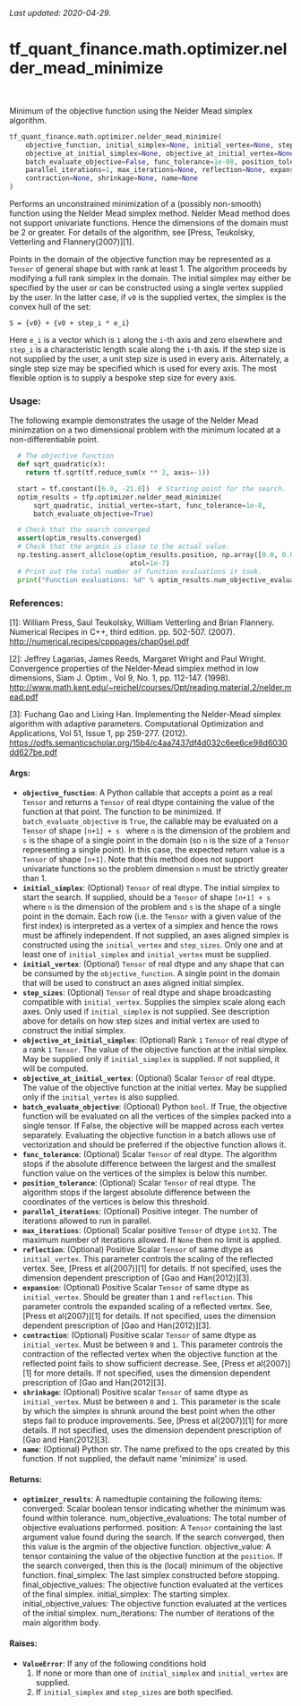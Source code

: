 <!--
This file is generated by a tool. Do not edit directly.
For open-source contributions the docs will be updated automatically.
-->

*Last updated: 2020-04-29.*

<div itemscope itemtype="http://developers.google.com/ReferenceObject">
<meta itemprop="name" content="tf_quant_finance.math.optimizer.nelder_mead_minimize" />
<meta itemprop="path" content="Stable" />
</div>

# tf_quant_finance.math.optimizer.nelder_mead_minimize

<!-- Insert buttons and diff -->

<table class="tfo-notebook-buttons tfo-api" align="left">
</table>



Minimum of the objective function using the Nelder Mead simplex algorithm.

```python
tf_quant_finance.math.optimizer.nelder_mead_minimize(
    objective_function, initial_simplex=None, initial_vertex=None, step_sizes=None,
    objective_at_initial_simplex=None, objective_at_initial_vertex=None,
    batch_evaluate_objective=False, func_tolerance=1e-08, position_tolerance=1e-08,
    parallel_iterations=1, max_iterations=None, reflection=None, expansion=None,
    contraction=None, shrinkage=None, name=None
)
```



<!-- Placeholder for "Used in" -->

Performs an unconstrained minimization of a (possibly non-smooth) function
using the Nelder Mead simplex method. Nelder Mead method does not support
univariate functions. Hence the dimensions of the domain must be 2 or greater.
For details of the algorithm, see
[Press, Teukolsky, Vetterling and Flannery(2007)][1].

Points in the domain of the objective function may be represented as a
`Tensor` of general shape but with rank at least 1. The algorithm proceeds
by modifying a full rank simplex in the domain. The initial simplex may
either be specified by the user or can be constructed using a single vertex
supplied by the user. In the latter case, if `v0` is the supplied vertex,
the simplex is the convex hull of the set:

```None
S = {v0} + {v0 + step_i * e_i}
```

Here `e_i` is a vector which is `1` along the `i`-th axis and zero elsewhere
and `step_i` is a characteristic length scale along the `i`-th axis. If the
step size is not supplied by the user, a unit step size is used in every axis.
Alternately, a single step size may be specified which is used for every
axis. The most flexible option is to supply a bespoke step size for every
axis.

### Usage:

The following example demonstrates the usage of the Nelder Mead minimzation
on a two dimensional problem with the minimum located at a non-differentiable
point.

```python
  # The objective function
  def sqrt_quadratic(x):
    return tf.sqrt(tf.reduce_sum(x ** 2, axis=-1))

  start = tf.constant([6.0, -21.0])  # Starting point for the search.
  optim_results = tfp.optimizer.nelder_mead_minimize(
      sqrt_quadratic, initial_vertex=start, func_tolerance=1e-8,
      batch_evaluate_objective=True)

  # Check that the search converged
  assert(optim_results.converged)
  # Check that the argmin is close to the actual value.
  np.testing.assert_allclose(optim_results.position, np.array([0.0, 0.0]),
                              atol=1e-7)
  # Print out the total number of function evaluations it took.
  print("Function evaluations: %d" % optim_results.num_objective_evaluations)
```

### References:
[1]: William Press, Saul Teukolsky, William Vetterling and Brian Flannery.
  Numerical Recipes in C++, third edition. pp. 502-507. (2007).
  http://numerical.recipes/cpppages/chap0sel.pdf

[2]: Jeffrey Lagarias, James Reeds, Margaret Wright and Paul Wright.
  Convergence properties of the Nelder-Mead simplex method in low dimensions,
  Siam J. Optim., Vol 9, No. 1, pp. 112-147. (1998).
  http://www.math.kent.edu/~reichel/courses/Opt/reading.material.2/nelder.mead.pdf

[3]: Fuchang Gao and Lixing Han. Implementing the Nelder-Mead simplex
  algorithm with adaptive parameters. Computational Optimization and
  Applications, Vol 51, Issue 1, pp 259-277. (2012).
  https://pdfs.semanticscholar.org/15b4/c4aa7437df4d032c6ee6ce98d6030dd627be.pdf

#### Args:


* <b>`objective_function`</b>:  A Python callable that accepts a point as a
  real `Tensor` and returns a `Tensor` of real dtype containing
  the value of the function at that point. The function
  to be minimized. If `batch_evaluate_objective` is `True`, the callable
  may be evaluated on a `Tensor` of shape `[n+1] + s ` where `n` is
  the dimension of the problem and `s` is the shape of a single point
  in the domain (so `n` is the size of a `Tensor` representing a
  single point).
  In this case, the expected return value is a `Tensor` of shape `[n+1]`.
  Note that this method does not support univariate functions so the problem
  dimension `n` must be strictly greater than 1.
* <b>`initial_simplex`</b>: (Optional) `Tensor` of real dtype. The initial simplex to
  start the search. If supplied, should be a `Tensor` of shape `[n+1] + s`
  where `n` is the dimension of the problem and `s` is the shape of a
  single point in the domain. Each row (i.e. the `Tensor` with a given
  value of the first index) is interpreted as a vertex of a simplex and
  hence the rows must be affinely independent. If not supplied, an axes
  aligned simplex is constructed using the `initial_vertex` and
  `step_sizes`. Only one and at least one of `initial_simplex` and
  `initial_vertex` must be supplied.
* <b>`initial_vertex`</b>: (Optional) `Tensor` of real dtype and any shape that can
  be consumed by the `objective_function`. A single point in the domain that
  will be used to construct an axes aligned initial simplex.
* <b>`step_sizes`</b>: (Optional) `Tensor` of real dtype and shape broadcasting
  compatible with `initial_vertex`. Supplies the simplex scale along each
  axes. Only used if `initial_simplex` is not supplied. See description
  above for details on how step sizes and initial vertex are used to
  construct the initial simplex.
* <b>`objective_at_initial_simplex`</b>: (Optional) Rank `1` `Tensor` of real dtype
  of a rank `1` `Tensor`. The value of the objective function at the
  initial simplex. May be supplied only if `initial_simplex` is
  supplied. If not supplied, it will be computed.
* <b>`objective_at_initial_vertex`</b>: (Optional) Scalar `Tensor` of real dtype. The
  value of the objective function at the initial vertex. May be supplied
  only if the `initial_vertex` is also supplied.
* <b>`batch_evaluate_objective`</b>: (Optional) Python `bool`. If True, the objective
  function will be evaluated on all the vertices of the simplex packed
  into a single tensor. If False, the objective will be mapped across each
  vertex separately. Evaluating the objective function in a batch allows
  use of vectorization and should be preferred if the objective function
  allows it.
* <b>`func_tolerance`</b>: (Optional) Scalar `Tensor` of real dtype. The algorithm
  stops if the absolute difference between the largest and the smallest
  function value on the vertices of the simplex is below this number.
* <b>`position_tolerance`</b>: (Optional) Scalar `Tensor` of real dtype. The
  algorithm stops if the largest absolute difference between the
  coordinates of the vertices is below this threshold.
* <b>`parallel_iterations`</b>: (Optional) Positive integer. The number of iterations
  allowed to run in parallel.
* <b>`max_iterations`</b>: (Optional) Scalar positive `Tensor` of dtype `int32`.
  The maximum number of iterations allowed. If `None` then no limit is
  applied.
* <b>`reflection`</b>: (Optional) Positive Scalar `Tensor` of same dtype as
  `initial_vertex`. This parameter controls the scaling of the reflected
  vertex. See, [Press et al(2007)][1] for details. If not specified,
  uses the dimension dependent prescription of [Gao and Han(2012)][3].
* <b>`expansion`</b>: (Optional) Positive Scalar `Tensor` of same dtype as
  `initial_vertex`. Should be greater than `1` and `reflection`. This
  parameter controls the expanded scaling of a reflected vertex.
  See, [Press et al(2007)][1] for details. If not specified, uses the
  dimension dependent prescription of [Gao and Han(2012)][3].
* <b>`contraction`</b>: (Optional) Positive scalar `Tensor` of same dtype as
  `initial_vertex`. Must be between `0` and `1`. This parameter controls
  the contraction of the reflected vertex when the objective function at
  the reflected point fails to show sufficient decrease.
  See, [Press et al(2007)][1] for more details. If not specified, uses
  the dimension dependent prescription of [Gao and Han(2012][3].
* <b>`shrinkage`</b>: (Optional) Positive scalar `Tensor` of same dtype as
  `initial_vertex`. Must be between `0` and `1`. This parameter is the scale
  by which the simplex is shrunk around the best point when the other
  steps fail to produce improvements.
  See, [Press et al(2007)][1] for more details. If not specified, uses
  the dimension dependent prescription of [Gao and Han(2012][3].
* <b>`name`</b>: (Optional) Python str. The name prefixed to the ops created by this
  function. If not supplied, the default name 'minimize' is used.


#### Returns:


* <b>`optimizer_results`</b>: A namedtuple containing the following items:
  converged: Scalar boolean tensor indicating whether the minimum was
    found within tolerance.
  num_objective_evaluations: The total number of objective
    evaluations performed.
  position: A `Tensor` containing the last argument value found
    during the search. If the search converged, then
    this value is the argmin of the objective function.
  objective_value: A tensor containing the value of the objective
    function at the `position`. If the search
    converged, then this is the (local) minimum of
    the objective function.
  final_simplex: The last simplex constructed before stopping.
  final_objective_values: The objective function evaluated at the
    vertices of the final simplex.
  initial_simplex: The starting simplex.
  initial_objective_values: The objective function evaluated at the
    vertices of the initial simplex.
  num_iterations: The number of iterations of the main algorithm body.


#### Raises:


* <b>`ValueError`</b>: If any of the following conditions hold
  1. If none or more than one of `initial_simplex` and `initial_vertex` are
    supplied.
  2. If `initial_simplex` and `step_sizes` are both specified.